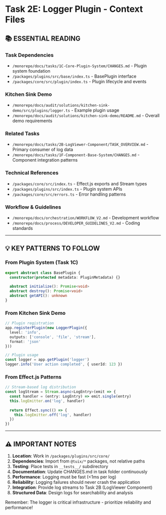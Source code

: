 # Task 2E: Logger Plugin - Context Files

## **📚 ESSENTIAL READING**

### **Task Dependencies**
- `/monorepo/docs/tasks/1C-Core-Plugin-System/CHANGES.md` - Plugin system foundation
- `/packages/plugins/src/base/index.ts` - BasePlugin interface
- `/packages/core/src/plugin/index.ts` - Plugin lifecycle and events

### **Kitchen Sink Demo**
- `/monorepo/docs/audit/solutions/kitchen-sink-demo/src/plugins/logger.ts` - Example plugin usage
- `/monorepo/docs/audit/solutions/kitchen-sink-demo/README.md` - Overall demo requirements

### **Related Tasks**
- `/monorepo/docs/tasks/2B-LogViewer-Component/TASK_OVERVIEW.md` - Primary consumer of log data
- `/monorepo/docs/tasks/1F-Component-Base-System/CHANGES.md` - Component integration patterns

### **Technical References**
- `/packages/core/src/index.ts` - Effect.js exports and Stream types
- `/packages/plugins/src/index.ts` - Plugin system APIs
- `/packages/core/src/errors.ts` - Error handling patterns

### **Workflow & Guidelines**
- `/monorepo/docs/orchestration/WORKFLOW_V2.md` - Development workflow
- `/monorepo/docs/process/DEVELOPER_GUIDELINES_V2.md` - Coding standards

---

## **💡 KEY PATTERNS TO FOLLOW**

### **From Plugin System (Task 1C)**
```typescript
export abstract class BasePlugin {
  constructor(protected metadata: PluginMetadata) {}
  
  abstract initialize(): Promise<void>
  abstract destroy(): Promise<void>
  abstract getAPI(): unknown
}
```

### **From Kitchen Sink Demo**
```typescript
// Plugin registration
app.registerPlugin(new LoggerPlugin({
  level: 'info',
  outputs: ['console', 'file', 'stream'],
  format: 'json'
}))

// Plugin usage
const logger = app.getPlugin('logger')
logger.info('User action completed', { userId: 123 })
```

### **From Effect.js Patterns**
```typescript
// Stream-based log distribution
const logStream = Stream.async<LogEntry>(emit => {
  const handler = (entry: LogEntry) => emit.single(entry)
  this.logEmitter.on('log', handler)
  
  return Effect.sync(() => {
    this.logEmitter.off('log', handler)
  })
})
```

---

## **⚠️ IMPORTANT NOTES**

1. **Location**: Work in `/packages/plugins/src/core/`
2. **Dependencies**: Import from `@tuix/*` packages, not relative paths
3. **Testing**: Place tests in `__tests__/` subdirectory
4. **Documentation**: Update CHANGES.md in task folder continuously
5. **Performance**: Logging must be fast (<1ms per log)
6. **Reliability**: Logging failures should never crash the application
7. **Integration**: Provide log streams to Task 2B (LogViewer Component)
8. **Structured Data**: Design logs for searchability and analysis

Remember: The logger is critical infrastructure - prioritize reliability and performance!